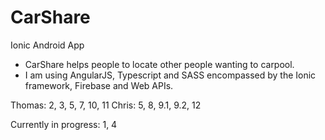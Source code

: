 # CarShare
Ionic Android App

* CarShare helps people to locate other people wanting to carpool.
* I am using AngularJS, Typescript and SASS encompassed by the Ionic framework, Firebase and Web APIs.

Thomas: 2, 3, 5, 7, 10, 11
Chris: 5, 8, 9.1, 9.2, 12

Currently in progress: 1, 4
